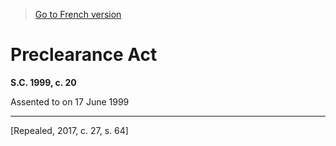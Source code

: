 > [Go to French version](/fr/Lois/Lois%20du%20Canada/1999/ch.%2020.md)

# Preclearance Act

**S.C. 1999, c. 20**


Assented to on 17 June 1999

----------


[Repealed, 2017, c. 27, s. 64]

